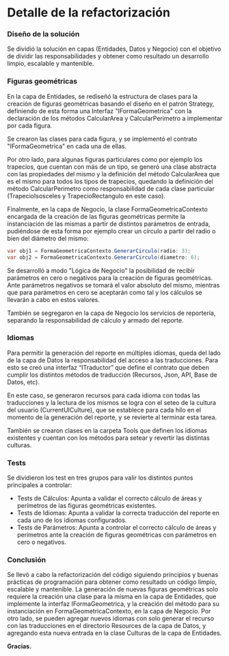 
# Detalle de la refactorización

### Diseño de la solución

Se dividió la solución en capas (Entidades, Datos y Negocio) con el objetivo de dividir las responsabilidades y obtener como resultado un desarrollo limpio, escalable y mantenible. 

### Figuras geométricas

En la capa de Entidades, se rediseñó la estructura de clases para la creación de figuras geométricas basando el diseño en el patrón Strategy, definiendo de esta forma una Interfaz "IFormaGeometrica" con la declaración de los métodos CalcularArea y CalcularPerimetro a implementar por cada figura. 

Se crearon las clases para cada figura, y se implementó el contrato "IFormaGeometrica" en cada una de ellas.

Por otro lado, para algunas figuras particulares como por ejemplo los trapecios, que cuentan con más de un tipo, se generó una clase abstracta con las propiedades del mismo y la definición del método CalcularArea que es el mismo para todos los tipos de trapecios, quedando la definición del método CalcularPerimetro como responsabilidad de cada clase particular (TrapecioIsosceles y TrapecioRectangulo en este caso).

Finalmente, en la capa de Negocio, la clase FormaGeometricaContexto encargada de la creación de las figuras geométricas permite la instanciación de las mismas a partir de distintos parámetros de entrada, pudiéndose de esta forma por ejemplo crear un círculo a partir del radio o bien del diámetro del mismo:

```csharp
var obj1 = FormaGeometricaContexto.GenerarCirculo(radio: 3);
var obj2 = FormaGeometricaContexto.GenerarCirculo(diametro: 6);
```

Se desarrolló a modo "Lógica de Negocio" la posibilidad de recibir parámetros en cero o negativos para la creación de figuras geométricas. Ante parámetros negativos se tomará el valor absoluto del mismo, mientras que para parámetros en cero se aceptarán como tal y los cálculos se llevarán a cabo en estos valores.

También se segregaron en la capa de Negocio los servicios de reportería, separando la responsabilidad de cálculo y armado del reporte.

### Idiomas

Para permitir la generación del reporte en múltiples idiomas, queda del lado de la capa de Datos la responsabilidad del acceso a las traducciones. Para esto se creó una interfaz “ITraductor” que define el contrato que deben cumplir los distintos métodos de traducción (Recursos, Json, API, Base de Datos, etc). 

En este caso, se generaron recursos para cada idioma con todas las traducciones y la lectura de los mismos se logra con el seteo de la cultura del usuario (CurrentUICulture), que se establece para cada hilo en el momento de la generación del reporte, y se revierte al terminar esta tarea. 

También se crearon clases en la carpeta Tools que definen los idiomas existentes y cuentan con los métodos para setear y revertir las distintas culturas.

### Tests

Se dividieron los test en tres grupos para valir los distintos puntos principales a controlar:
- Tests de Cálculos: Apunta a validar el correcto cálculo de áreas y perímetros de las figuras geométricas existentes.
- Tests de Idiomas: Apunta a validar la correcta traducción del reporte en cada uno de los idiomas configurados.
- Tests de Parámetros: Apunta a controlar el correcto cálculo de áreas y perímetros ante la creación de figuras geométricas con parámetros en cero o negativos.

### Conclusión

Se llevó a cabo la refactorización del código siguiendo principios y buenas prácticas de programación para obtener como resultado un código limpio, escalable y mantenible. 
La generación de nuevas figuras geométricas solo requiere la creación una clase para la misma en la capa de Entidades, que implemente la interfaz IFormaGeometrica, y la creación del método para su instanciación en FormaGeometricaContexto, en la capa de Negocio.
Por otro lado, se pueden agregar nuevos idiomas con solo generar el recurso con las traducciones en el directorio Resources de la capa de Datos, y agregando esta nueva entrada en la clase Culturas de la capa de Entidades.

**Gracias.**

